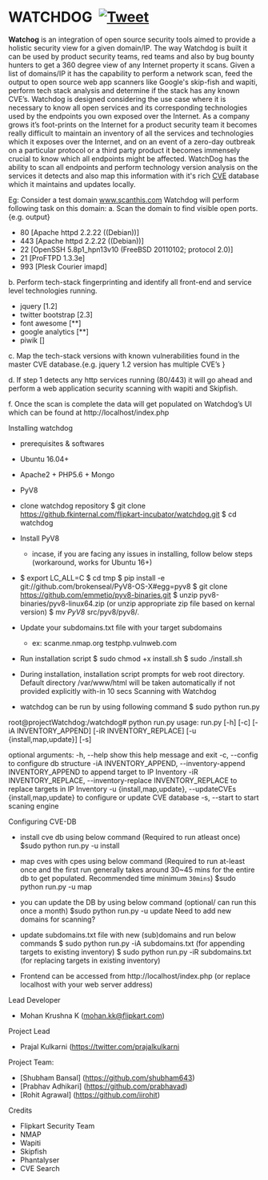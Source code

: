 # WATCHDOG &nbsp;[![Tweet](https://img.shields.io/twitter/url/http/shields.io.svg?style=social)](https://twitter.com/intent/tweet?text=WatchDog%20-%20An%20intelligent%20security%20scanner%20and%20a%20vulnerability%20Management%20Tool&url=https://github.com/flipkart-incubator/watchdog&via=prajalkulkarni&hashtags=security,infosec,bugbounty)



**Watchog** is an integration of open source security tools aimed to provide a holistic security view for a given domain/IP. The way Watchdog is built it can be used by product security teams, red teams and also by bug bounty hunters to get a 360 degree view of any Internet property it scans. Given a list of domains/IP it has the capability to perform a network scan, feed the output to open source web app scanners like Google's skip-fish and wapiti, perform tech stack analysis and determine if the stack has any known CVE’s.
Watchdog is designed considering the use case where it is necessary to know all open services and its corresponding technologies used by the endpoints you own exposed over the Internet. As a company grows it’s foot-prints on the Internet for a product security team it becomes really difficult to maintain an inventory of all the services and technologies which it exposes over the Internet, and on an event of a zero-day outbreak on a particular protocol or a third party product it becomes immensely crucial to know which all endpoints might be affected. WatchDog has the ability to scan all endpoints and perform technology version analysis on the services it detects and also map this information with it's rich [CVE](https://github.com/cve-search/cve-search) database which it maintains and updates locally.

Eg: Consider a test domain www.scanthis.com 
Watchdog will perform following task on this domain:
a. Scan the domain to find visible open ports. 
{e.g. output}
* 80  [Apache httpd 2.2.22 ((Debian))]
* 443 [Apache httpd 2.2.22 ((Debian))]
* 22  [OpenSSH 5.8p1_hpn13v10 (FreeBSD 20110102; protocol 2.0)]
* 21  [ProFTPD 1.3.3e]
* 993 [Plesk Courier imapd]

b. Perform tech-stack fingerprinting and identify all front-end and service level technologies running.
* jquery [1.2]
* twitter bootstrap [2.3]
* font awesome [**]
* google analytics [**]
* piwik []

c. Map the tech-stack versions with known vulnerabilities found in the master CVE database.{e.g. jquery 1.2 version has multiple CVE’s }

d. If step 1 detects any http services running (80/443) it will go ahead and perform a web application security scanning with wapiti and Skipfish.

f. Once the scan is complete the data will get populated on Watchdog’s UI which can be found at http://localhost/index.php

Installing watchdog
* prerequisites & softwares
* Ubuntu 16.04+
* Apache2 + PHP5.6 + Mongo
* PyV8
* clone watchdog repository
$ git clone https://github.fkinternal.com/flipkart-incubator/watchdog.git
$ cd watchdog
* Install PyV8
    * incase, if you are facing any issues in installing, follow below steps (workaround, works for Ubuntu 16+)
* $ export LC_ALL=C
$ cd tmp
$ pip install -e git://github.com/brokenseal/PyV8-OS-X#egg=pyv8
$ git clone https://github.com/emmetio/pyv8-binaries.git
$ unzip pyv8-binaries/pyv8-linux64.zip (or unzip appropriate zip file based on kernal version)
$ mv *PyV8* src/pyv8/pyv8/.
* Update your subdomains.txt file with your target subdomains
    * ex:
             scanme.nmap.org
            testphp.vulnweb.com
* Run installation script
$ sudo chmod +x install.sh
$ sudo ./install.sh
* During installation, installation script prompts for web root directory. Default directory /var/www/html will be taken automatically if not provided explicitly with-in 10 secs
Scanning with Watchdog

* watchdog can be run by using following command
$ sudo python run.py

root@projectWatchdog:/watchdog# python run.py
usage: run.py [-h] [-c] [-iA INVENTORY_APPEND] [-iR INVENTORY_REPLACE]
              [-u {install,map,update}] [-s]

optional arguments:
  -h, --help            show this help message and exit
  -c, --config          to configure db structure
  -iA INVENTORY_APPEND, --inventory-append INVENTORY_APPEND
                        to append target to IP Inventory
  -iR INVENTORY_REPLACE, --inventory-replace INVENTORY_REPLACE
                        to replace targets in IP Inventory
  -u {install,map,update}, --updateCVEs {install,map,update}
                        to configure or update CVE database
  -s, --start           to start scaning engine

Configuring CVE-DB

* install cve db using below command (Required to run atleast once)
$sudo python run.py -u install
* map cves with cpes using below command (Required to run at-least once and the first run generally takes around 30~45 mins for the entire db to get populated. Recommended time minimum `30mins`)
$sudo python run.py -u map
* you can update the DB by using below command (optional/ can run this once a month)
$sudo python run.py -u update
Need to add new domains for scanning?

* update subdomains.txt file with new (sub)domains and run below commands
$ sudo python run.py -iA subdomains.txt (for appending targets to existing inventory)
$ sudo python run.py -iR subdomains.txt (for replacing targets in existing inventory)
* Frontend can be accessed from http://localhost/index.php (or replace localhost with your web server address)

Lead Developer

* Mohan Krushna K (mohan.kk@flipkart.com)

Project Lead

* Prajal Kulkarni (https://twitter.com/prajalkulkarni

Project Team:

* [Shubham Bansal] (https://github.com/shubham643)
* [Prabhav Adhikari] (https://github.com/prabhavad)
* [Rohit Agrawal] (https://github.com/iirohit)

Credits

* Flipkart Security Team
* NMAP
* Wapiti
* Skipfish
* Phantalyser
* CVE Search
